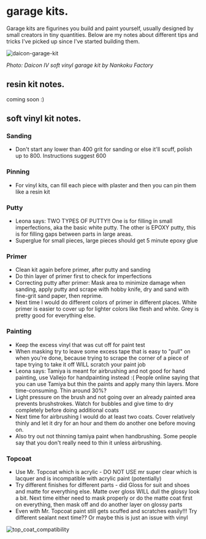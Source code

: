 # garage kits.

Garage kits are figurines you build and paint yourself, usually designed by small creators in tiny quantities. Below are my notes about different tips and tricks I've picked up since I've started building them.

![daicon-garage-kit](../../media/daicon-garage-kit.JPG)

*Photo: Daicon IV soft vinyl garage kit by Nankoku Factory*

## resin kit notes.

coming soon :)

## soft vinyl kit notes.

### Sanding

- Don't start any lower than 400 grit for sanding or else it'll scuff, polish up to 800. Instructions suggest 600

### Pinning

- For vinyl kits, can fill each piece with plaster and then you can pin them like a resin kit

### Putty

- Leona says: TWO TYPES OF PUTTY!! One is for filling in small imperfections, aka the basic white putty. The other is EPOXY putty, this is for filling gaps between parts in large areas.
- Superglue for small pieces, large pieces should get 5 minute epoxy glue

### Primer

- Clean kit again before primer, after putty and sanding
- Do thin layer of primer first to check for imperfections
- Correcting putty after primer: Mask area to minimize damage when sanding, apply putty and scrape with hobby knife, dry and sand with fine-grit sand paper, then reprime.
- Next time I would do different colors of primer in different places. White primer is easier to cover up for lighter colors like flesh and white. Grey is pretty good for everything else.

### Painting

- Keep the excess vinyl that was cut off for paint test
- When masking try to leave some excess tape that is easy to "pull" on when you're done, because trying to scrape the corner of a piece of tape trying to take it off WILL scratch your paint job
- Leona says: Tamiya is meant for airbrushing and not good for hand painting, use Vallejo for handpainting instead :( People online saying that you can use Tamiya but thin the paints and apply many thin layers. More time-consuming. Thin around 30%?
- Light pressure on the brush and not going over an already painted area prevents brushstrokes. Watch for bubbles and give time to dry completely before doing additional coats
- Next time for airbrushing I would do at least two coats. Cover relatively thinly and let it dry for an hour and them do another one before moving on.
- Also try out not thinning tamiya paint when handbrushing. Some people say that you don't really need to thin it unless airbrushing.

### Topcoat

- Use Mr. Topcoat which is acrylic - DO NOT USE mr super clear which is lacquer and is incompatible with acrylic paint (potentially)
- Try different finishes for different parts - did Gloss for suit and shoes and matte for everything else. Matte over gloss WILL dull the glossy look a bit. Next time either need to mask properly or do the matte coat first on everything, then mask off and do another layer on glossy parts
- Even with Mr. Topcoat paint still gets scuffed and scratches easily!!! Try different sealant next time?? Or maybe this is just an issue with vinyl

![top_coat_compatibility](../../media/top_coat_compatibility.png)